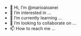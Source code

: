 - 👋 Hi, I’m @marioaioanei
- 👀 I’m interested in ...
- 🌱 I’m currently learning ...
- 💞️ I’m looking to collaborate on ...
- 📫 How to reach me ...

<!---
marioaioanei/marioaioanei is a ✨ special ✨ repository because its `README.md` (this file) appears on your GitHub profile.
You can click the Preview link to take a look at your changes.
--->
